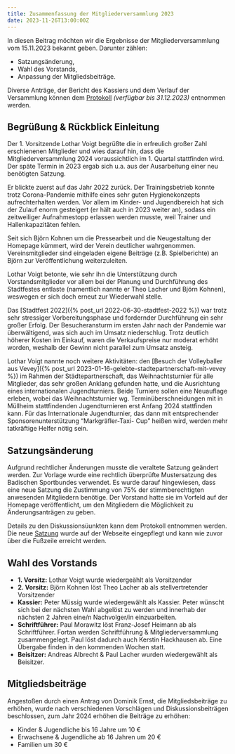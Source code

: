 ```yaml
---
title: Zusammenfassung der Mitgliederversammlung 2023
date: 2023-11-26T13:00:00Z
---
```


In diesen Beitrag möchten wir die Ergebnisse der Mitgliederversammlung vom 15.11.2023 bekannt geben. Darunter zählen:

- Satzungsänderung,
- Wahl des Vorstands,
- Anpassung der Mitgliedsbeiträge.

Diverse Anträge, der Bericht des Kassiers und dem Verlauf der Versammlung können dem <a href="#">Protokoll</a> _(verfügbar bis 31.12.2023)_ entnommen werden.

## Begrüßung & Rückblick Einleitung

Der 1. Vorsitzende Lothar Voigt begrüßte die in erfreulich großer Zahl erschienenen Mitglieder und wies darauf hin, dass die Mitgliederversammlung 2024 voraussichtlich im 1. Quartal stattfinden wird. Der späte Termin in 2023 ergab sich u.a. aus der Ausarbeitung einer neu benötigten Satzung.

Er blickte zuerst auf das Jahr 2022 zurück. Der Trainingsbetrieb konnte trotz Corona-Pandemie mithilfe eines sehr guten Hygienekonzepts aufrechterhalten werden. Vor allem im Kinder- und Jugendbereich hat sich der Zulauf enorm gesteigert (er hält auch in 2023 weiter an), sodass ein zeitweiliger Aufnahmestopp erlassen werden musste, weil Trainer und Hallenkapazitäten fehlen.

Seit sich Björn Kohnen um die Pressearbeit und die Neugestaltung der Homepage kümmert, wird der Verein deutlicher wahrgenommen. Vereinsmitglieder sind eingeladen eigene Beiträge (z.B. Spielberichte) an Björn zur Veröffentlichung weiterzuleiten.

Lothar Voigt betonte, wie sehr ihn die Unterstützung durch Vorstandsmitglieder vor allem bei der Planung und Durchführung des Stadtfestes entlaste (namentlich nannte er Theo Lacher und Björn Kohnen), weswegen er sich doch erneut zur Wiederwahl stelle.

Das [Stadtfest 2022]({% post_url 2022-06-30-stadtfest-2022 %}) war trotz sehr stressiger Vorbereitungsphase und fordernder Durchführung ein sehr großer Erfolg. Der Besucheransturm im ersten Jahr nach der Pandemie war überwältigend, was sich auch im Umsatz niederschlug. Trotz deutlich höherer Kosten im Einkauf, waren die Verkaufspreise nur moderat erhöht worden, weshalb der Gewinn nicht parallel zum Umsatz ansteig.

Lothar Voigt nannte noch weitere Aktivitäten: den [Besuch der Volleyballer aus Vevey]({% post_url 2023-01-16-gelebte-stadtepartnerschaft-mit-vevey %}) im Rahmen der Städtepartnerschaft, das Weihnachtsturnier für alle Mitglieder, das sehr großen Anklang gefunden hatte, und die Ausrichtung eines internationalen Jugendturniers. Beide Turniere sollen eine Neuauflage erleben, wobei das Weihnachtsturnier wg. Terminüberschneidungen mit in Müllheim stattfindenden Jugendturnieren erst Anfang 2024 stattfinden kann. Für das Internationale Jugendturnier, das dann mit entsprechender Sponsorenunterstützung “Markgräfler-Taxi- Cup” heißen wird, werden mehr tatkräftige Helfer nötig sein.

## Satzungsänderung

Aufgrund rechtlicher Änderungen musste die veraltete Satzung geändert werden. Zur Vorlage wurde eine rechtlich überprüfte Mustersatzung des Badischen Sportbundes verwendet. Es wurde darauf hingewiesen, dass eine neue Satzung die Zustimmung von 75% der stimmberechtigten anwesenden Mitgliedern benötige. Der Vorstand hatte sie im Vorfeld auf der Homepage veröffentlicht, um den Mitgliedern die Möglichkeit zu Änderungsanträgen zu geben.

Details zu den Diskussionsüunkten kann dem Protokoll entnommen werden.  
Die neue [Satzung](/satzung) wurde auf der Webseite eingepflegt und kann wie zuvor über die Fußzeile erreicht werden.

## Wahl des Vorstands

- **1. Vorsitz:** Lothar Voigt wurde wiedergeählt als Vorsitzender
- **2. Vorsitz:** Björn Kohnen löst Theo Lacher ab als stellvertretender Vorsitzender
- **Kassier:** Peter Müssig wurde wiedergewählt als Kassier. Peter wünscht sich bei der nächsten Wahl abgelöst zu werden und innerhab der nächsten 2 Jahren eine/n Nachvolger/in einzuarbeiten.
- **Schriftführer:** Paul Morawitz löst Franz-Josef Heimann ab als Schriftführer. Fortan werden Schriftführung & Mitgliederversammlung zusammengelegt. Paul löst dadurch auch Kerstin Hackhausen ab. Eine Übergabe finden in den kommenden Wochen statt.
- **Beisitzer:** Andreas Albrecht & Paul Lacher wurden wiedergewählt als Beisitzer.

## Mitgliedsbeiträge

Angestoßen durch einen Antrag von Dominik Ernst, die Mitgliedsbeiträge zu erhöhen, wurde nach verschiedenen Vorschlägen und Diskussionsbeiträgen beschlossen, zum Jahr 2024 erhöhen die Beiträge zu erhöhen:

- Kinder & Jugendliche bis 16 Jahre um 10 €
- Erwachsene & Jugendliche ab 16 Jahren um 20 €
- Familien um 30 €
